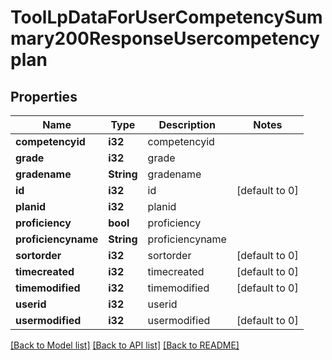 # ToolLpDataForUserCompetencySummary200ResponseUsercompetencyplan

## Properties

Name | Type | Description | Notes
------------ | ------------- | ------------- | -------------
**competencyid** | **i32** | competencyid | 
**grade** | **i32** | grade | 
**gradename** | **String** | gradename | 
**id** | **i32** | id | [default to 0]
**planid** | **i32** | planid | 
**proficiency** | **bool** | proficiency | 
**proficiencyname** | **String** | proficiencyname | 
**sortorder** | **i32** | sortorder | [default to 0]
**timecreated** | **i32** | timecreated | [default to 0]
**timemodified** | **i32** | timemodified | [default to 0]
**userid** | **i32** | userid | 
**usermodified** | **i32** | usermodified | [default to 0]

[[Back to Model list]](../README.md#documentation-for-models) [[Back to API list]](../README.md#documentation-for-api-endpoints) [[Back to README]](../README.md)


